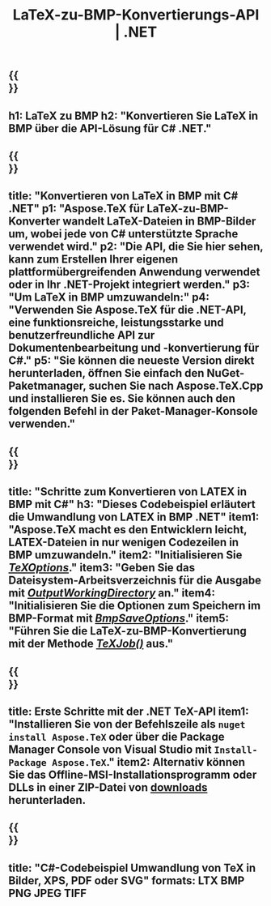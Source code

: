 ﻿---
translation: true
template: /_templates/_conversion-child-net.md
title: LaTeX-zu-BMP-Konvertierungs-API | .NET
description: LaTeX-zu-BMP-Konvertierungsfunktionalität. Integrieren Sie diese lokale .NET-Bibliothek in Ihr Projekt oder verwenden Sie plattformübergreifende Anwendungen, um LaTeX in BMP zu konvertieren.
keywords: latex zu bmp api net, latex2bmp integrieren c#
url: /net/conversion/latex-to-bmp/
family: tex
platformtag: net
feature: conversion
informat: LATEX
outformat: BMP
otherformats: PNG JPEG TIFF PDF SVG XPS
---

{{<section banner>}}
---
h1: LaTeX zu BMP
h2: "Konvertieren Sie LaTeX in BMP über die API-Lösung für C# .NET."
---

{{<section overview>}}
---
title: "Konvertieren von LaTeX in BMP mit C# .NET"
p1: "Aspose.TeX für LaTeX-zu-BMP-Konverter wandelt LaTeX-Dateien in BMP-Bilder um, wobei jede von C# unterstützte Sprache verwendet wird."
p2: "Die API, die Sie hier sehen, kann zum Erstellen Ihrer eigenen plattformübergreifenden Anwendung verwendet oder in Ihr .NET-Projekt integriert werden."
p3: "Um LaTeX in BMP umzuwandeln:"
p4: "Verwenden Sie Aspose.TeX für die .NET-API, eine funktionsreiche, leistungsstarke und benutzerfreundliche API zur Dokumentenbearbeitung und -konvertierung für C#."
p5: "Sie können die neueste Version direkt herunterladen, öffnen Sie einfach den NuGet-Paketmanager, suchen Sie nach Aspose.TeX.Cpp und installieren Sie es. Sie können auch den folgenden Befehl in der Paket-Manager-Konsole verwenden."
---

{{<section feature1>}}
---
title: "Schritte zum Konvertieren von LATEX in BMP mit C#"
h3: "Dieses Codebeispiel erläutert die Umwandlung von LATEX in BMP .NET"
item1: "Aspose.TeX macht es den Entwicklern leicht, LATEX-Dateien in nur wenigen Codezeilen in BMP umzuwandeln."
item2: "Initialisieren Sie [*TeXOptions*](https://reference.aspose.com/tex/net/aspose.tex/texoptions/)."
item3: "Geben Sie das Dateisystem-Arbeitsverzeichnis für die Ausgabe mit [*OutputWorkingDirectory*](https://reference.aspose.com/tex/net/aspose.tex/texoptions/outputworkingdirectory/) an."
item4: "Initialisieren Sie die Optionen zum Speichern im BMP-Format mit [*BmpSaveOptions*](https://reference.aspose.com/tex/net/aspose.tex.presentation.image/bmpsaveoptions/)."
item5: "Führen Sie die LaTeX-zu-BMP-Konvertierung mit der Methode [*TeXJob()*](https://reference.aspose.com/tex/net/aspose.tex/texjob/) aus."
---

{{<section feature2>}}
---
title: Erste Schritte mit der .NET TeX-API
item1: "Installieren Sie von der Befehlszeile als ```nuget install Aspose.TeX``` oder über die Package Manager Console von Visual Studio mit ```Install-Package Aspose.TeX```."
item2: Alternativ können Sie das Offline-MSI-Installationsprogramm oder DLLs in einer ZIP-Datei von [downloads](https://downloads.aspose.com/tex/net) herunterladen.
---

{{<section widget>}}
---
title: "C#-Codebeispiel Umwandlung von TeX in Bilder, XPS, PDF oder SVG"
formats: LTX BMP PNG JPEG TIFF
---

